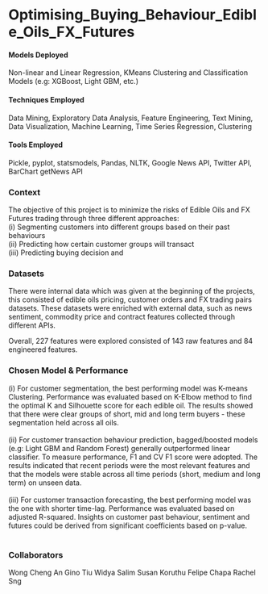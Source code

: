 # Optimising_Buying_Behaviour_Edible_Oils_FX_Futures

#### Models Deployed
Non-linear and Linear Regression, KMeans Clustering and Classification Models (e.g: XGBoost, Light GBM, etc.)

#### Techniques Employed
Data Mining, Exploratory Data Analysis, Feature Engineering, Text Mining, Data Visualization, Machine Learning, Time Series Regression, Clustering

#### Tools Employed
Pickle, pyplot, statsmodels, Pandas, NLTK, Google News API, Twitter API, BarChart getNews API

### Context
The objective of this project is to minimize the risks of Edible Oils and FX Futures trading through three different approaches: <br>
(i) Segmenting customers into different groups based on their past behaviours <br>
(ii) Predicting how certain customer groups will transact <br>
(iii) Predicting buying decision and <br>

### Datasets
There were internal data which was given at the beginning of the projects, this consisted of edible oils pricing, customer orders and FX trading pairs datasets. These datasets were enriched with external data, such as news sentiment, commodity price and contract features collected through different APIs. 

Overall, 227 features were explored consisted of 143 raw features and 84 engineered features.<br>

### Chosen Model & Performance
(i) For customer segmentation, the best performing model was K-means Clustering. Performance was evaluated based on K-Elbow method to find the optimal K and Silhouette score for each edible oil. The results showed that there were clear groups of short, mid and long term buyers - these segmentation held across all oils. <br><br>
(ii) For customer transaction behaviour prediction, bagged/boosted models (e.g: Light GBM and Random Forest) generally outperformed linear classifier. To measure performance, F1 and CV F1 score were adopted. The results indicated that recent periods were the most relevant features and that the models were stable across all time periods (short, medium and long term) on unseen data. <br><br>
(iii) For customer transaction forecasting, the best performing model was the one with shorter time-lag. Performance was evaluated based on adjusted R-squared. Insights on customer past behaviour, sentiment and futures could be derived from significant coefficients based on p-value. <br>
<br>

### Collaborators
Wong Cheng An
Gino Tiu
Widya Salim
Susan Koruthu
Felipe Chapa
Rachel Sng
